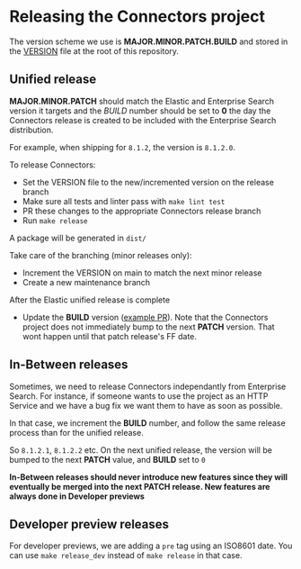 # Releasing the Connectors project

The version scheme we use is **MAJOR.MINOR.PATCH.BUILD** and stored in the [VERSION](https://github.com/elastic/connectors-python/blob/main/connectors/VERSION) file
at the root of this repository.

## Unified release

**MAJOR.MINOR.PATCH** should match the Elastic and Enterprise Search version it targets
and the *BUILD* number should be set to **0** the day the Connectors release is created
to be included with the Enterprise Search distribution.

For example, when shipping for `8.1.2`, the version is `8.1.2.0`.

To release Connectors:

- Set the VERSION file to the new/incremented version on the release branch
- Make sure all tests and linter pass with `make lint test`
- PR these changes to the appropriate Connectors release branch
- Run `make release`

A package will be generated in `dist/`

Take care of the branching (minor releases only):

- Increment the VERSION on main to match the next minor release
- Create a new maintenance branch

After the Elastic unified release is complete

- Update the **BUILD** version ([example PR](https://github.com/elastic/connectors-ruby/pull/81)). 
Note that the Connectors project does not immediately bump to the next **PATCH** version. That wont happen until that patch release's FF date.

## In-Between releases

Sometimes, we need to release Connectors independantly from Enterprise Search.
For instance, if someone wants to use the project as an HTTP Service and we have a
bug fix we want them to have as soon as possible.

In that case, we increment the **BUILD** number, and follow the same release
process than for the unified release.

So `8.1.2.1`, `8.1.2.2` etc. On the next unified release, the version will be bumped to
the next **PATCH** value, and **BUILD** set to `0`

**In-Between releases should never introduce new features since they will eventually be
merged into the next PATCH release. New features are always done in Developer previews**

## Developer preview releases

For developer previews, we are adding a `pre` tag using an ISO8601 date.
You can use `make release_dev` instead of `make release` in that case.
